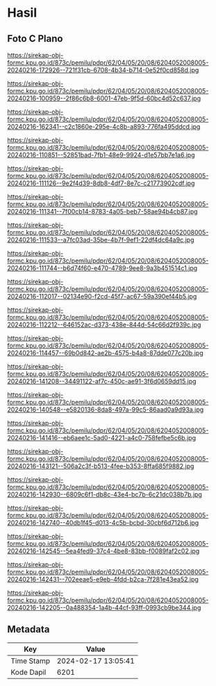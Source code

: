 # Hasil

## Foto C Plano

https://sirekap-obj-formc.kpu.go.id/873c/pemilu/pdpr/62/04/05/20/08/6204052008005-20240216-172926--721f31cb-6708-4b34-b714-0e52f0cd858d.jpg

https://sirekap-obj-formc.kpu.go.id/873c/pemilu/pdpr/62/04/05/20/08/6204052008005-20240216-100959--2f86c6b8-6001-47eb-9f5d-60bc4d52c637.jpg

https://sirekap-obj-formc.kpu.go.id/873c/pemilu/pdpr/62/04/05/20/08/6204052008005-20240216-162341--c2c1860e-295e-4c8b-a893-776fa495ddcd.jpg

https://sirekap-obj-formc.kpu.go.id/873c/pemilu/pdpr/62/04/05/20/08/6204052008005-20240216-110851--52851bad-7fb1-48e9-9924-d1e57bb7e1a6.jpg

https://sirekap-obj-formc.kpu.go.id/873c/pemilu/pdpr/62/04/05/20/08/6204052008005-20240216-111126--9e2f4d39-8db8-4df7-8e7c-c21773902cdf.jpg

https://sirekap-obj-formc.kpu.go.id/873c/pemilu/pdpr/62/04/05/20/08/6204052008005-20240216-111341--7f00cb14-8783-4a05-beb7-58ae94b4cb87.jpg

https://sirekap-obj-formc.kpu.go.id/873c/pemilu/pdpr/62/04/05/20/08/6204052008005-20240216-111533--a7fc03ad-35be-4b7f-9ef1-22df4dc64a9c.jpg

https://sirekap-obj-formc.kpu.go.id/873c/pemilu/pdpr/62/04/05/20/08/6204052008005-20240216-111744--b6d74f60-e470-4789-9ee8-9a3b451514c1.jpg

https://sirekap-obj-formc.kpu.go.id/873c/pemilu/pdpr/62/04/05/20/08/6204052008005-20240216-112017--02134e90-f2cd-45f7-ac67-59a390ef44b5.jpg

https://sirekap-obj-formc.kpu.go.id/873c/pemilu/pdpr/62/04/05/20/08/6204052008005-20240216-112212--646152ac-d373-438e-844d-54c66d2f939c.jpg

https://sirekap-obj-formc.kpu.go.id/873c/pemilu/pdpr/62/04/05/20/08/6204052008005-20240216-114457--69b0d842-ae2b-4575-b4a8-87dde077c20b.jpg

https://sirekap-obj-formc.kpu.go.id/873c/pemilu/pdpr/62/04/05/20/08/6204052008005-20240216-141208--34491122-af7c-450c-ae91-3f6d0659dd15.jpg

https://sirekap-obj-formc.kpu.go.id/873c/pemilu/pdpr/62/04/05/20/08/6204052008005-20240216-140548--e5820136-8da8-497a-99c5-86aad0a9d93a.jpg

https://sirekap-obj-formc.kpu.go.id/873c/pemilu/pdpr/62/04/05/20/08/6204052008005-20240216-141416--eb6aee1c-5ad0-4221-a4c0-758fefbe5c6b.jpg

https://sirekap-obj-formc.kpu.go.id/873c/pemilu/pdpr/62/04/05/20/08/6204052008005-20240216-143121--506a2c3f-b513-4fee-b353-8ffa685f9882.jpg

https://sirekap-obj-formc.kpu.go.id/873c/pemilu/pdpr/62/04/05/20/08/6204052008005-20240216-142930--6809c6f1-db8c-43e4-bc7b-6c21dc038b7b.jpg

https://sirekap-obj-formc.kpu.go.id/873c/pemilu/pdpr/62/04/05/20/08/6204052008005-20240216-142740--40db1f45-d013-4c5b-bcbd-30cbf6d712b6.jpg

https://sirekap-obj-formc.kpu.go.id/873c/pemilu/pdpr/62/04/05/20/08/6204052008005-20240216-142545--5ea4fed9-37c4-4be8-83bb-f0089faf2c02.jpg

https://sirekap-obj-formc.kpu.go.id/873c/pemilu/pdpr/62/04/05/20/08/6204052008005-20240216-142431--702eeae5-e9eb-4fdd-b2ca-7f281e43ea52.jpg

https://sirekap-obj-formc.kpu.go.id/873c/pemilu/pdpr/62/04/05/20/08/6204052008005-20240216-142205--0a488354-1a4b-44cf-93ff-0993cb9be344.jpg


## Metadata

| Key        | Value               |
| ---------- | ------------------- |
| Time Stamp | 2024-02-17 13:05:41 |
| Kode Dapil | 6201                |



